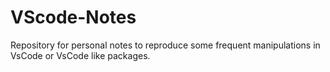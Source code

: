 # VScode-Notes
Repository for personal notes to reproduce some frequent manipulations in VsCode or VsCode like packages. 
